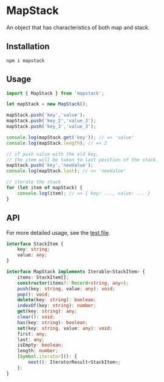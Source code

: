 # MapStack
An object that has characteristics of both map and stack.

## Installation
```shell script
npm i mapstack
```

## Usage

```js
import { MapStack } from 'mapstack';

let mapStack = new MapStack();

mapStack.push('key','value');
mapStack.push('key_2','value_2');
mapStack.push('key_3','value_3');

console.log(mapStack.get('key')); // => 'value'
console.log(mapStack.length); // => 2

// if push value with the old key, 
// the item will be taken to last position of the stack. 
mapStack.push('key','newValue');
console.log(mapStack.last); // => 'newValue'

// iterate the stack
for (let item of mapStack) {
    console.log(item); // => { key: ..., value: ... }
}
```

## API
For more detailed usage, see the [test file](https://github.com/yaquawa/MapStack/blob/master/test/MapStack.test.ts).

```ts
interface StackItem {
    key: string;
    value: any;
}

interface MapStack implements Iterable<StackItem> {
    items: StackItem[];
    constructor(items?: Record<string, any>);
    push(key: string, value: any): void;
    pop(): void;
    delete(key: string): boolean;
    indexOf(key: string): number;
    get(key: string): any;
    clear(): void;
    has(key: string): boolean;
    set(key: string, value: any): void;
    first: any;
    last: any;
    isEmpty: boolean;
    length: number;
    [Symbol.iterator](): {
        next(): IteratorResult<StackItem>;
    };
}
```
